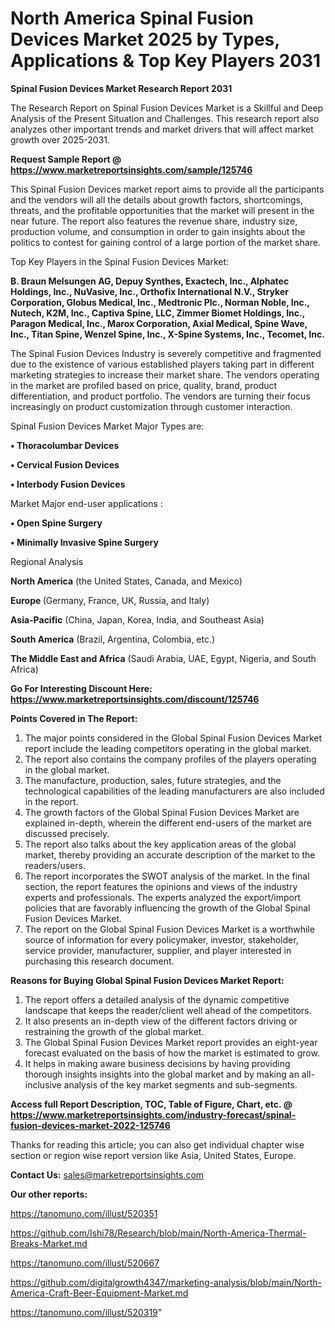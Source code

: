 # North America Spinal Fusion Devices Market 2025 by Types, Applications & Top Key Players 2031

<strong>Spinal Fusion Devices Market Research Report 2031</strong>

The Research Report on Spinal Fusion Devices Market is a Skillful and Deep Analysis of the Present Situation and Challenges. This research report also analyzes other important trends and market drivers that will affect market growth over 2025-2031.

<strong>Request Sample Report @ <a href=https://www.marketreportsinsights.com/sample/125746>https://www.marketreportsinsights.com/sample/125746</a></strong>

This Spinal Fusion Devices market report aims to provide all the participants and the vendors will all the details about growth factors, shortcomings, threats, and the profitable opportunities that the market will present in the near future. The report also features the revenue share, industry size, production volume, and consumption in order to gain insights about the politics to contest for gaining control of a large portion of the market share.

Top Key Players in the Spinal Fusion Devices Market:

<strong>B. Braun Melsungen AG, Depuy Synthes, Exactech, Inc., Alphatec Holdings, Inc., NuVasive, Inc., Orthofix International N.V., Stryker Corporation, Globus Medical, Inc., Medtronic Plc., Norman Noble, Inc., Nutech, K2M, Inc., Captiva Spine, LLC, Zimmer Biomet Holdings, Inc., Paragon Medical, Inc., Marox Corporation, Axial Medical, Spine Wave, Inc., Titan Spine, Wenzel Spine, Inc., X-Spine Systems, Inc., Tecomet, Inc.</strong>

The Spinal Fusion Devices Industry is severely competitive and fragmented due to the existence of various established players taking part in different marketing strategies to increase their market share. The vendors operating in the market are profiled based on price, quality, brand, product differentiation, and product portfolio. The vendors are turning their focus increasingly on product customization through customer interaction.

Spinal Fusion Devices Market Major Types are:

<strong>• Thoracolumbar Devices

• Cervical Fusion Devices

• Interbody Fusion Devices</strong>

Market Major end-user applications :

<strong>• Open Spine Surgery

• Minimally Invasive Spine Surgery</strong>

Regional Analysis

</u><strong><b>North America</b></strong> (the United States, Canada, and Mexico)

<strong><b>Europe </b></strong>(Germany, France, UK, Russia, and Italy)

<strong><b>Asia-Pacific</b></strong> (China, Japan, Korea, India, and Southeast Asia)

<strong><b>South America</b></strong> (Brazil, Argentina, Colombia, etc.)

<strong><b>The Middle East and Africa</b></strong> (Saudi Arabia, UAE, Egypt, Nigeria, and South Africa)

<strong>Go For Interesting Discount Here: <a href=https://www.marketreportsinsights.com/discount/125746>https://www.marketreportsinsights.com/discount/125746</a></strong>

<strong>Points Covered in The Report:</strong>
<ol>
  <li>The major points considered in the Global Spinal Fusion Devices Market report include the leading competitors operating in the global market.</li>
  <li>The report also contains the company profiles of the players operating in the global market.</li>
  <li>The manufacture, production, sales, future strategies, and the technological capabilities of the leading manufacturers are also included in the report.</li>
  <li>The growth factors of the Global Spinal Fusion Devices Market are explained in-depth, wherein the different end-users of the market are discussed precisely.</li>
  <li>The report also talks about the key application areas of the global market, thereby providing an accurate description of the market to the readers/users.</li>
  <li>The report incorporates the SWOT analysis of the market. In the final section, the report features the opinions and views of the industry experts and professionals. The experts analyzed the export/import policies that are favorably influencing the growth of the Global Spinal Fusion Devices Market.</li>
  <li>The report on the Global Spinal Fusion Devices Market is a worthwhile source of information for every policymaker, investor, stakeholder, service provider, manufacturer, supplier, and player interested in purchasing this research document.</li>
</ol>
<strong>Reasons for Buying Global Spinal Fusion Devices Market Report:</strong>

<ol>
  <li>The report offers a detailed analysis of the dynamic competitive landscape that keeps the reader/client well ahead of the competitors.</li>
  <li>It also presents an in-depth view of the different factors driving or restraining the growth of the global market.</li>
  <li>The Global Spinal Fusion Devices Market report provides an eight-year forecast evaluated on the basis of how the market is estimated to grow.</li>
  <li>It helps in making aware business decisions by having providing thorough insights insights into the global market and by making an all-inclusive analysis of the key market segments and sub-segments.</li>
</ol>
<strong>Access full Report Description, TOC, Table of Figure, Chart, etc. @ <a href=https://www.marketreportsinsights.com/industry-forecast/spinal-fusion-devices-market-2022-125746>https://www.marketreportsinsights.com/industry-forecast/spinal-fusion-devices-market-2022-125746</a></strong>


Thanks for reading this article; you can also get individual chapter wise section or region wise report version like Asia, United States, Europe.

<strong>Contact Us:</strong>
sales@marketreportsinsights.com

<strong>Our other reports:</strong>

<a href=https://tanomuno.com/illust/520351>https://tanomuno.com/illust/520351</a>

<a href=https://github.com/Ishi78/Research/blob/main/North-America-Thermal-Breaks-Market.md>https://github.com/Ishi78/Research/blob/main/North-America-Thermal-Breaks-Market.md</a>

<a href=https://tanomuno.com/illust/520667>https://tanomuno.com/illust/520667</a>

<a href=https://github.com/digitalgrowth4347/marketing-analysis/blob/main/North-America-Craft-Beer-Equipment-Market.md>https://github.com/digitalgrowth4347/marketing-analysis/blob/main/North-America-Craft-Beer-Equipment-Market.md</a>

<a href=https://tanomuno.com/illust/520319>https://tanomuno.com/illust/520319</a>"
